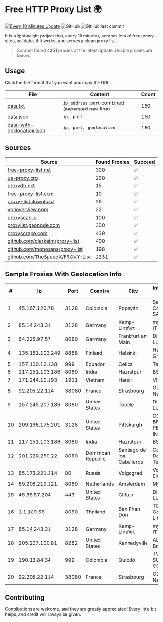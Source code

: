 
# Free HTTP Proxy List 🌍

[![Every 10 Minutes Update](https://github.com/mertguvencli/http-proxy-list/actions/workflows/main.yml/badge.svg?branch=main)](https://github.com/mertguvencli/http-proxy-list/actions/workflows/main.yml)
![GitHub](https://img.shields.io/github/license/mertguvencli/http-proxy-list)
![GitHub last commit](https://img.shields.io/github/last-commit/mertguvencli/http-proxy-list)

It is a lightweight project that, every 10 minutes, scrapes lots of free-proxy sites, validates if it works, and serves a clean proxy list.


> Scraper found **4251** proxies at the latest update. Usable proxies are below.

## Usage

Click the file format that you want and copy the URL.


|File|Content|Count|
|----|-------|-----|
|[data.txt](https://raw.githubusercontent.com/mertguvencli/http-proxy-list/main/proxy-list/data.txt)|`ip_address:port` combined (seperated new line)|150|
|[data.json](https://raw.githubusercontent.com/mertguvencli/http-proxy-list/main/proxy-list/data.json)|`ip, port`|150|
|[data-with-geolocation.json](https://raw.githubusercontent.com/mertguvencli/http-proxy-list/main/proxy-list/data-with-geolocation.json)|`ip, port, geolocation`|150|

## Sources

|Source|Found Proxies|Succeed|
|------|-------------|-------|
|[free-proxy-list.net](https://free-proxy-list.net)|300|✅|
|[us-proxy.org](https://www.us-proxy.org)|200|✅|
|[proxydb.net](http://proxydb.net)|15|✅|
|[free-proxy-list.com](https://free-proxy-list.com/?page=&port=&type%5B%5D=http&type%5B%5D=https&up_time=0&search=Search)|10|✅|
|[proxy-list.download](https://www.proxy-list.download/HTTP)|26|✅|
|[vpnoverview.com](https://vpnoverview.com/privacy/anonymous-browsing/free-proxy-servers)|32|✅|
|[proxyscan.io](https://www.proxyscan.io)|100|✅|
|[proxylist.geonode.com](https://proxylist.geonode.com/api/proxy-list?limit=300&page=1&sort_by=lastChecked&sort_type=desc&protocols=http,https)|300|✅|
|[proxyscrape.com](https://api.proxyscrape.com/v2/?request=displayproxies&protocol=http&timeout=10000&country=all&ssl=all&anonymity=all)|439|✅|
|[github.com/clarketm/proxy-list](https://raw.githubusercontent.com/clarketm/proxy-list/master/proxy-list-raw.txt)|400|✅|
|[github.com/monosans/proxy-list](https://raw.githubusercontent.com/monosans/proxy-list/main/proxies/http.txt)|198|✅|
|[github.com/TheSpeedX/PROXY-List](https://raw.githubusercontent.com/TheSpeedX/PROXY-List/master/http.txt)|2231|✅|


## Sample Proxies With Geolocation Info

|#|Ip|Port|Country|City|Internet Service Provider|
|-|--|----|-------|----|-------------------------|
|1|45.167.126.78|3128|Colombia|Popayán|Sepcom Comunicaciones SAS|
|2|85.14.243.31|3128|Germany|Kamp-Lintfort|myLoc managed IT AG|
|3|64.225.97.57|8080|Germany|Frankfurt am Main|DigitalOcean, LLC|
|4|135.181.103.249|8888|Finland|Helsinki|Hetzner Online GmbH|
|5|157.100.12.138|999|Ecuador|Celica|Telconet S.A|
|6|117.251.103.186|8080|India|Hazratpur|BSNL Internet|
|7|171.244.10.193|1911|Vietnam|Hanoi|VIETEL|
|8|92.205.22.114|38080|France|Strasbourg|GD MASS Network|
|9|157.245.207.186|8080|United States|Tooele|DigitalOcean, LLC|
|10|209.166.175.201|3128|United States|Pittsburgh|CONTINENTAL BROADBAND PENNSYLVANIA, INC.|
|11|117.251.103.186|8080|India|Hazratpur|BSNL Internet|
|12|201.229.250.22|8080|Dominican Republic|Santiago de los Caballeros|Compañía Dominicana de Teléfonos S. A.|
|13|85.173.221.214|80|Russia|Volgograd|Volgograd Electro Svyaz|
|14|89.208.219.121|8080|Netherlands|Amsterdam|My.com B.V.|
|15|45.55.57.204|443|United States|Clifton|DigitalOcean, LLC|
|16|1.1.189.58|8080|Thailand|Ban Phan Don|TOT Public Company Limited|
|17|85.14.243.31|3128|Germany|Kamp-Lintfort|myLoc managed IT AG|
|18|205.207.100.81|8282|United States|Kennedyville|ALTIUS Broadband, LLC|
|19|190.13.84.34|999|Colombia|Quibdó|TV AZTECA SUCURSAL COLOMBIA|
|20|92.205.22.114|38080|France|Strasbourg|GD MASS Network|



## Contributing

Contributions are welcome, and they are greatly appreciated! Every
little bit helps, and credit will always be given.

